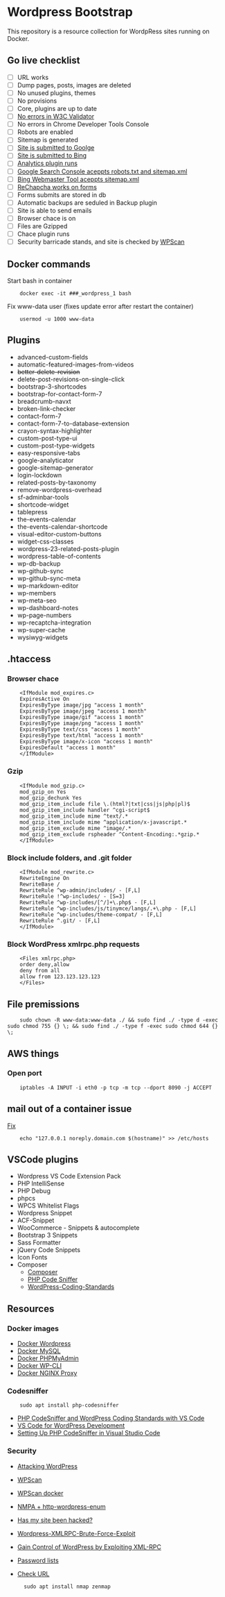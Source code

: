 # Wordpress Bootstrap

This repository is a resource collection for WordpRess sites running on Docker.

## Go live checklist

- [ ] URL works
- [ ] Dump pages, posts, images are deleted
- [ ] No unused plugins, themes
- [ ] No provisions
- [ ] Core, plugins are up to date
- [ ] [No errors in W3C Validator](https://validator.w3.org)
- [ ] No errors in Chrome Developer Tools Console
- [ ] Robots are enabled
- [ ] Sitemap is generated
- [ ] [Site is submitted to Goolge](https://www.google.com/webmasters/tools/submit-url)
- [ ] [Site is submitted to Bing](http://www.bing.com/toolbox/submit-site-url)
- [ ] [Analytics plugin runs](https://analytics.google.com)
- [ ] [Google Search Console aceppts robots.txt and sitemap.xml](https://www.google.com/webmasters/tools/)
- [ ] [Bing Webmaster Tool  aceppts sitemap.xml](http://www.bing.com/toolbox/webmaster)
- [ ] [ReChapcha works on forms](https://www.google.com/recaptcha/intro/)
- [ ] Forms submits are stored in db
- [ ] Automatic backups are seduled in Backup plugin
- [ ] Site is able to send emails
- [ ] Browser chace is on
- [ ] Files are Gzipped
- [ ] Chace plugin runs
- [ ] Security barricade stands, and site is checked by [WPScan](https://wpscan.org/)

## Docker commands

Start bash in container

        docker exec -it ###_wordpress_1 bash
        
Fix www-data user (fixes update error after restart the container)
        
        usermod -u 1000 www-data

## Plugins

* advanced-custom-fields
* automatic-featured-images-from-videos
* ~~better-delete-revision~~
* delete-post-revisions-on-single-click
* bootstrap-3-shortcodes
* bootstrap-for-contact-form-7
* breadcrumb-navxt
* broken-link-checker
* contact-form-7
* contact-form-7-to-database-extension
* crayon-syntax-highlighter
* custom-post-type-ui
* custom-post-type-widgets
* easy-responsive-tabs
* google-analyticator
* google-sitemap-generator
* login-lockdown
* related-posts-by-taxonomy
* remove-wordpress-overhead
* sf-adminbar-tools
* shortcode-widget
* tablepress
* the-events-calendar
* the-events-calendar-shortcode
* visual-editor-custom-buttons
* widget-css-classes
* wordpress-23-related-posts-plugin
* wordpress-table-of-contents
* wp-db-backup
* wp-github-sync
* wp-github-sync-meta
* wp-markdown-editor
* wp-members
* wp-meta-seo
* wp-dashboard-notes
* wp-page-numbers
* wp-recaptcha-integration
* wp-super-cache
* wysiwyg-widgets

## .htaccess

### Browser chace

        <IfModule mod_expires.c>
        ExpiresActive On
        ExpiresByType image/jpg "access 1 month"
        ExpiresByType image/jpeg "access 1 month"
        ExpiresByType image/gif "access 1 month"
        ExpiresByType image/png "access 1 month"
        ExpiresByType text/css "access 1 month"
        ExpiresByType text/html "access 1 month"
        ExpiresByType image/x-icon "access 1 month"
        ExpiresDefault "access 1 month"
        </IfModule>
        
### Gzip

        <IfModule mod_gzip.c>
        mod_gzip_on Yes
        mod_gzip_dechunk Yes
        mod_gzip_item_include file \.(html?|txt|css|js|php|pl)$
        mod_gzip_item_include handler ^cgi-script$
        mod_gzip_item_include mime ^text/.*
        mod_gzip_item_include mime ^application/x-javascript.*
        mod_gzip_item_exclude mime ^image/.*
        mod_gzip_item_exclude rspheader ^Content-Encoding:.*gzip.*
        </IfModule>
        
### Block include folders, and .git folder

        <IfModule mod_rewrite.c>
        RewriteEngine On
        RewriteBase /
        RewriteRule ^wp-admin/includes/ - [F,L]
        RewriteRule !^wp-includes/ - [S=3]
        RewriteRule ^wp-includes/[^/]+\.php$ - [F,L]
        RewriteRule ^wp-includes/js/tinymce/langs/.+\.php - [F,L]
        RewriteRule ^wp-includes/theme-compat/ - [F,L]
        RewriteRule ^.git/ - [F,L]
        </IfModule>
        
### Block WordPress xmlrpc.php requests

        <Files xmlrpc.php>
        order deny,allow
        deny from all
        allow from 123.123.123.123
        </Files>
        
## File premissions

        sudo chown -R www-data:www-data ./ && sudo find ./ -type d -exec sudo chmod 755 {} \; && sudo find ./ -type f -exec sudo chmod 644 {} \;

## AWS things

### Open port

        iptables -A INPUT -i eth0 -p tcp -m tcp --dport 8090 -j ACCEPT
        
## mail out of a container issue

[Fix](https://github.com/docker-library/php/issues/135#issuecomment-277199026)

        echo "127.0.0.1 noreply.domain.com $(hostname)" >> /etc/hosts
        
## VSCode plugins

* Wordpress VS Code Extension Pack 
* PHP IntelliSense
* PHP Debug
* phpcs
* WPCS Whitelist Flags
* Wordpress Snippet
* ACF-Snippet
* WooCommerce - Snippets & autocomplete
* Bootstrap 3 Snippets
* Sass Formatter
* jQuery Code Snippets
* Icon Fonts
* Composer
    * [Composer](https://getcomposer.org/)
    * [PHP Code Sniffer](https://github.com/squizlabs/PHP_CodeSniffer)
    * [WordPress-Coding-Standards](https://github.com/WordPress-Coding-Standards/WordPress-Coding-Standards)

## Resources

### Docker images

- [Docker Wordpress](https://github.com/docker-library/wordpress)
- [Docker MySQL](https://hub.docker.com/_/mysql/)
- [Docker PHPMyAdmin](https://hub.docker.com/r/phpmyadmin/phpmyadmin/)
- [Docker WP-CLI](https://hub.docker.com/r/tatemz/wp-cli/)
- [Docker NGINX Proxy](https://hub.docker.com/r/jwilder/nginx-proxy/)

### Codesniffer

        sudo apt install php-codesniffer

- [PHP CodeSniffer and WordPress Coding Standards with VS Code](https://github.com/tommcfarlin/phpcs-wpcs-vscode)
- [VS Code for WordPress Development](https://tommcfarlin.com/vs-code-wordpress/)
- [Setting Up PHP CodeSniffer in Visual Studio Code](https://tommcfarlin.com/php-codesniffer-in-visual-studio-code/)

### Security

- [Attacking WordPress](https://hackertarget.com/attacking-wordpress/)
- [WPScan](https://wpscan.org/)
- [WPScan docker](https://hub.docker.com/r/wpscanteam/wpscan/)
- [NMPA + http-wordpress-enum](https://nmap.org/nsedoc/scripts/http-wordpress-enum.html)
- [Has my site been hacked?](https://www.wordfence.com/learn/has-my-site-been-hacked/)
- [Wordpress-XMLRPC-Brute-Force-Exploit](https://github.com/1N3/Wordpress-XMLRPC-Brute-Force-Exploit)
- [Gain Control of WordPress by Exploiting XML-RPC](https://null-byte.wonderhowto.com/how-to/gain-control-wordpress-by-exploiting-xml-rpc-0174864/)
- [Password lists](https://wiki.skullsecurity.org/index.php?title=Passwords)
- [Check URL](https://www.virustotal.com/#/home/url)

        sudo apt install nmap zenmap
